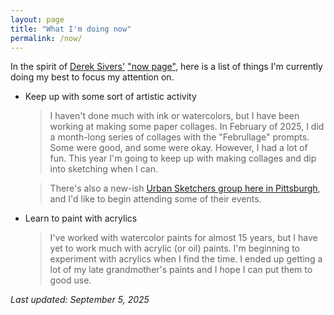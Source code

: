 ```yaml
---
layout: page
title: "What I'm doing now"
permalink: /now/
---
```


In the spirit of [Derek Sivers'](https://sivers.org/ "Derek Sivers' website") ["now page"](http://nownownow.com/about 'About the now page'), here is a list of things I'm currently doing my best to focus my attention on.

- Keep up with some sort of artistic activity
  > I haven't done much with ink or watercolors, but I have been working at making some paper collages. In February of 2025, I did a month-long series of collages with the "Februllage" prompts. Some were good, and some were okay. However, I had a lot of fun. This year I'm going to keep up with making collages and dip into sketching when I can.

  > There's also a new-ish [Urban Sketchers group here in Pittsburgh](https://www.facebook.com/groups/456041198545362 'The Pittsburgh Urban Sketchers Facebook group'), and I'd like to begin attending some of their events.
- Learn to paint with acrylics
  > I've worked with watercolor paints for almost 15 years, but I have yet to work much with acrylic (or oil) paints. I'm beginning to experiment with acrylics when I find the time. I ended up getting a lot of my late grandmother's paints and I hope I can put them to good use.

_Last updated: September 5, 2025_
